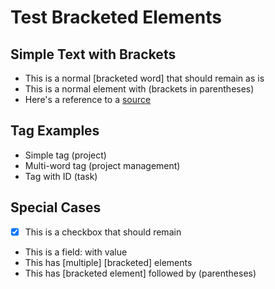 # Test Bracketed Elements

## Simple Text with Brackets
- This is a normal [bracketed word] that should remain as is
- This is a normal element with (brackets in parentheses)
- Here's a reference to a [source](https://example.com)

## Tag Examples
- Simple tag (project)
- Multi-word tag (project management)
- Tag with ID (task)

## Special Cases
- [x] This is a checkbox that should remain
- This is a field: with value
- This has [multiple] [bracketed] elements
- This has [bracketed element] followed by (parentheses) 